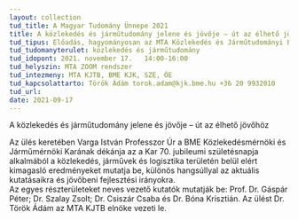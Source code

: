```yaml
---
layout: collection
tud_title: A Magyar Tudomány Ünnepe 2021
title: A közlekedés és járműtudomány jelene és jövője – út az élhető jövőhöz
tud_tipus: Előadás, hagyományosan az MTA Közlekedés és Járműtudományi Bizottságával közös rendezvény
tud_tudomanyterulet: közlekedés és járműtudomány
tud_idopont: 2021. november 17.   14:00-16:00
tud_helyszin: MTA ZOOM rendszer
tud_intezmeny: MTA KJTB, BME KJK, SZE, ÓE
tud_kapcsolattarto: Török Ádám torok.adam@kjk.bme.hu +36 20 9932010
tud_url: 
date: 2021-09-17
---
```

A közlekedés és járműtudomány jelene és jövője – út az élhető jövőhöz

Az ülés keretében Varga István Professzor Úr a BME Közlekedésmérnöki és Járműmérnöki Karának dékánja az a Kar 70. jubileumi születésnapja alkalmából a közlekedés, járművek és logisztika területén belül elért kimagasló eredményeket mutatja be, különös hangsúllyal az aktuális kutatásaikra és jövőbeni fejlesztési irányokra. <br>Az egyes részterületeket neves vezető kutatók mutatják be:
Prof. Dr. Gáspár Péter; Dr. Szalay Zsolt; Dr. Csiszár Csaba és Dr. Bóna Krisztián. Az ülést Dr. Török Ádám az MTA KJTB elnöke vezeti le.
